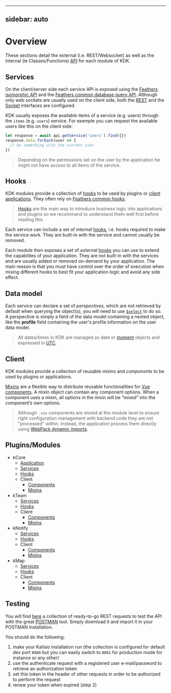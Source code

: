 
---
sidebar: auto
---

# Overview

These sections detail the external (i.e. REST/Websocket) as well as the internal (ie Classes/Functions) [API](https://en.wikipedia.org/wiki/Application_programming_interface) for each module of KDK.

## Services

On the client/server side each service API is exposed using the [Feathers isomorphic API](https://docs.feathersjs.com/api/client.html#universal-isomorphic-api) and the [Feathers common database query API](https://docs.feathersjs.com/api/databases/querying.html). Although only web sockets are usually used on the client side, both the [REST](https://docs.feathersjs.com/api/rest.html) and the [Socket](https://docs.feathersjs.com/api/socketio.html) interfaces are configured.

KDK usually exposes the available items of a service (e.g. users) through the `items` (e.g. `users`) service. For exemple you can request the available users like this on the client side:
```javascript
let response = await api.getService('users').find({})
response.data.forEach(user => {
  // Do something with the current user
})
```

> Depending on the permissions set on the user by the application he might not have access to all items of the service.

## Hooks

KDK modules provide a collection of [hooks](https://docs.feathersjs.com/api/hooks.html) to be used by plugins or [client applications](https://docs.feathersjs.com/api/client.html). They often rely on [Feathers common hooks](https://docs.feathersjs.com/api/hooks-common.html).

> [Hooks](https://docs.feathersjs.com/api/hooks.html) are the main way to introduce business logic into applications and plugins so we recommand to understand them well first before reading this.

Each service can include a set of *internal* [hooks](https://docs.feathersjs.com/api/hooks.html), i.e. hooks required to make the service work. They are built-in with the service and cannot usually be removed.

Each module then exposes a set of *external* [hooks](https://docs.feathersjs.com/api/hooks.html) you can use to extend the capabilites of your application. They are not built-in with the services and are usually added or removed on-demand by your application. The main reason is that you must have control over the order of execution when mixing different hooks to best fit your application logic and avoid any side effect.

## Data model

Each service can declare a set of *perspectives*, which are not retrieved by default when querying the object(s), you will need to use [`$select`](https://docs.feathersjs.com/api/databases/querying.html#select) to do so. A perspective is simply a field of the data model containing a nested object, like the **profile** field containing the user's profile information on the user data model.

> All dates/times in KDK are managed as date or [moment](https://momentjs.com) objects and expressed in [UTC](https://en.wikipedia.org/wiki/Coordinated_Universal_Time).

## Client

KDK modules provide a collection of reusable *mixins* and *components* to be used by plugins or applications.

[Mixins](https://vuejs.org/v2/guide/mixins.html) are a flexible way to distribute reusable functionalities for [Vue components](https://vuejs.org/v2/guide/components.html). A mixin object can contain any component options. When a component uses a mixin, all options in the mixin will be “mixed” into the component’s own options.

> Although `.vue` components are stored at the module level to ensure right configuration management with backend code they are not "processed" within. Instead, the application process them directly using [WebPack dynamic imports](https://medium.com/front-end-hacking/webpack-and-dynamic-imports-doing-it-right-72549ff49234).

## Plugins/Modules

* kCore
  * [Application](./kCore/APPLICATION.MD)
  * [Services](./kCore/SERVICES.MD)
  * [Hooks](./kCore/HOOKS.MD)
  * Client
    * [Components](./kCore/COMPONENTS.MD)
    * [Mixins](./kCore/MIXINS.MD)
* kTeam
  * [Services](./kTeam/SERVICES.MD)
  * [Hooks](./kTeam/HOOKS.MD)
  * Client
    * [Components](./kTeam/COMPONENTS.MD)
    * [Mixins](./kTeam/MIXINS.MD)
* kNotify
  * [Services](./kNotify/SERVICES.MD)
  * [Hooks](./kNotify/HOOKS.MD)
  * Client
    * [Components](./kNotify/COMPONENTS.MD)
    * [Mixins](./kNotify/MIXINS.MD)
* kMap
  * [Services](./kMap/SERVICES.MD)
  * [Hooks](./kMap/HOOKS.MD)
  * Client
    * [Components](./kMap/COMPONENTS.MD)
    * [Mixins](./kMap/MIXINS.MD)
  
## Testing

You will find [here](~kApp.postman_collection.json) a collection of ready-to-go REST requests to test the API with the great [POSTMAN](https://www.getpostman.com/) tool. Simply download it and import it in your POSTMAN installation.

You should do the following:
1. make your Kalisio installation run (the collection is configured for default dev port `8080` but you can easily switch to `8081` for production mode for instance or any other)
2. use the authenticate request with a registered user e-mail/password to retrieve an authorization token
3. set this token in the header of other requests in order to be authorized to perform the request
4. renew your token when expired (step 2)
